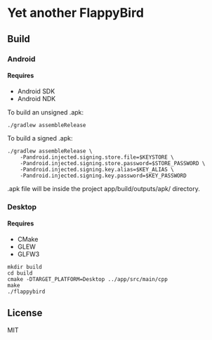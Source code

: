 # Yet another FlappyBird
## Build
### Android
#### Requires
 - Android SDK
 - Android NDK

To build an unsigned .apk:
```
./gradlew assembleRelease
```
To build a signed .apk:
```
./gradlew assembleRelease \
	-Pandroid.injected.signing.store.file=$KEYSTORE \
	-Pandroid.injected.signing.store.password=$STORE_PASSWORD \
	-Pandroid.injected.signing.key.alias=$KEY_ALIAS \
	-Pandroid.injected.signing.key.password=$KEY_PASSWORD
```
.apk file will be inside the project app/build/outputs/apk/ directory.

### Desktop
#### Requires
 - CMake 
 - GLEW 
 - GLFW3

```
mkdir build
cd build
cmake -DTARGET_PLATFORM=Desktop ../app/src/main/cpp
make
./flappybird
```

## License
MIT
